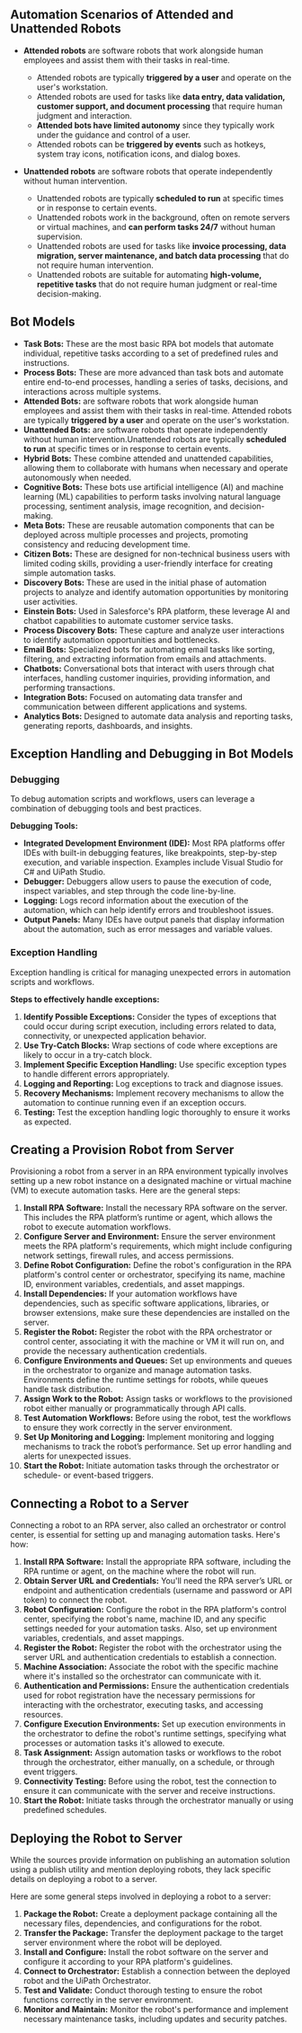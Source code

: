 
## **Automation Scenarios of Attended and Unattended Robots**

* **Attended robots** are software robots that work alongside human employees and assist them with their tasks in real-time. 

    * Attended robots are typically **triggered by a user** and operate on the user's workstation.
    * Attended robots are used for tasks like **data entry, data validation, customer support, and document processing** that require human judgment and interaction.
    * **Attended bots have limited autonomy** since they typically work under the guidance and control of a user. 
    * Attended robots can be **triggered by events** such as hotkeys, system tray icons, notification icons, and dialog boxes. 

* **Unattended robots** are software robots that operate independently without human intervention. 

    * Unattended robots are typically **scheduled to run** at specific times or in response to certain events. 
    * Unattended robots work in the background, often on remote servers or virtual machines, and **can perform tasks 24/7** without human supervision. 
    * Unattended robots are used for tasks like **invoice processing, data migration, server maintenance, and batch data processing** that do not require human intervention. 
    * Unattended robots are suitable for automating **high-volume, repetitive tasks** that do not require human judgment or real-time decision-making.

## **Bot Models**

* **Task Bots:** These are the most basic RPA bot models that automate individual, repetitive tasks according to a set of predefined rules and instructions.
* **Process Bots:** These are more advanced than task bots and automate entire end-to-end processes, handling a series of tasks, decisions, and interactions across multiple systems.
* **Attended Bots:** are software robots that work alongside human employees and assist them with their tasks in real-time. Attended robots are typically **triggered by a user** and operate on the user's workstation. 
* **Unattended Bots:** are software robots that operate independently without human intervention.Unattended robots are typically **scheduled to run** at specific times or in response to certain events.  
* **Hybrid Bots:** These combine attended and unattended capabilities, allowing them to collaborate with humans when necessary and operate autonomously when needed.
* **Cognitive Bots:** These bots use artificial intelligence (AI) and machine learning (ML) capabilities to perform tasks involving natural language processing, sentiment analysis, image recognition, and decision-making.
* **Meta Bots:** These are reusable automation components that can be deployed across multiple processes and projects, promoting consistency and reducing development time.
* **Citizen Bots:** These are designed for non-technical business users with limited coding skills, providing a user-friendly interface for creating simple automation tasks.
* **Discovery Bots:** These are used in the initial phase of automation projects to analyze and identify automation opportunities by monitoring user activities.
* **Einstein Bots:** Used in Salesforce's RPA platform, these leverage AI and chatbot capabilities to automate customer service tasks.
* **Process Discovery Bots:** These capture and analyze user interactions to identify automation opportunities and bottlenecks.
* **Email Bots:** Specialized bots for automating email tasks like sorting, filtering, and extracting information from emails and attachments.
* **Chatbots:** Conversational bots that interact with users through chat interfaces, handling customer inquiries, providing information, and performing transactions.
* **Integration Bots:** Focused on automating data transfer and communication between different applications and systems.
* **Analytics Bots:** Designed to automate data analysis and reporting tasks, generating reports, dashboards, and insights.



##  Exception Handling and Debugging in Bot Models

### **Debugging**

To debug automation scripts and workflows, users can leverage a combination of debugging tools and best practices. 

**Debugging Tools:**

*   **Integrated Development Environment (IDE):** Most RPA platforms offer IDEs with built-in debugging features, like breakpoints, step-by-step execution, and variable inspection. Examples include Visual Studio for C# and UiPath Studio. 
*   **Debugger:** Debuggers allow users to pause the execution of code, inspect variables, and step through the code line-by-line. 
*   **Logging:** Logs record information about the execution of the automation, which can help identify errors and troubleshoot issues. 
*   **Output Panels:** Many IDEs have output panels that display information about the automation, such as error messages and variable values.

### **Exception Handling**

Exception handling is critical for managing unexpected errors in automation scripts and workflows. 

**Steps to effectively handle exceptions:**

1.  **Identify Possible Exceptions:** Consider the types of exceptions that could occur during script execution, including errors related to data, connectivity, or unexpected application behavior.
2.  **Use Try-Catch Blocks:** Wrap sections of code where exceptions are likely to occur in a try-catch block. 
3.  **Implement Specific Exception Handling:** Use specific exception types to handle different errors appropriately.
4.  **Logging and Reporting:** Log exceptions to track and diagnose issues.
5.  **Recovery Mechanisms:** Implement recovery mechanisms to allow the automation to continue running even if an exception occurs.
6.  **Testing:** Test the exception handling logic thoroughly to ensure it works as expected.



## **Creating a Provision Robot from Server**

Provisioning a robot from a server in an RPA environment typically involves setting up a new robot instance on a designated machine or virtual machine (VM) to execute automation tasks. Here are the general steps:

1.  **Install RPA Software:** Install the necessary RPA software on the server. This includes the RPA platform’s runtime or agent, which allows the robot to execute automation workflows. 
2.  **Configure Server and Environment:** Ensure the server environment meets the RPA platform's requirements, which might include configuring network settings, firewall rules, and access permissions. 
3.  **Define Robot Configuration:** Define the robot's configuration in the RPA platform's control center or orchestrator, specifying its name, machine ID, environment variables, credentials, and asset mappings.
4.  **Install Dependencies:** If your automation workflows have dependencies, such as specific software applications, libraries, or browser extensions, make sure these dependencies are installed on the server. 
5.  **Register the Robot:**  Register the robot with the RPA orchestrator or control center, associating it with the machine or VM it will run on, and provide the necessary authentication credentials. 
6.  **Configure Environments and Queues:** Set up environments and queues in the orchestrator to organize and manage automation tasks. Environments define the runtime settings for robots, while queues handle task distribution.
7.  **Assign Work to the Robot:** Assign tasks or workflows to the provisioned robot either manually or programmatically through API calls. 
8.  **Test Automation Workflows:** Before using the robot, test the workflows to ensure they work correctly in the server environment. 
9.  **Set Up Monitoring and Logging:** Implement monitoring and logging mechanisms to track the robot’s performance. Set up error handling and alerts for unexpected issues.
10.  **Start the Robot:** Initiate automation tasks through the orchestrator or schedule- or event-based triggers. 


## **Connecting a Robot to a Server**

Connecting a robot to an RPA server, also called an orchestrator or control center, is essential for setting up and managing automation tasks. Here's how:

1.  **Install RPA Software:** Install the appropriate RPA software, including the RPA runtime or agent, on the machine where the robot will run. 
2.  **Obtain Server URL and Credentials:** You'll need the RPA server’s URL or endpoint and authentication credentials (username and password or API token) to connect the robot. 
3.  **Robot Configuration:** Configure the robot in the RPA platform's control center, specifying the robot's name, machine ID, and any specific settings needed for your automation tasks. Also, set up environment variables, credentials, and asset mappings. 
4.  **Register the Robot:** Register the robot with the orchestrator using the server URL and authentication credentials to establish a connection. 
5.  **Machine Association:** Associate the robot with the specific machine where it's installed so the orchestrator can communicate with it. 
6.  **Authentication and Permissions:** Ensure the authentication credentials used for robot registration have the necessary permissions for interacting with the orchestrator, executing tasks, and accessing resources. 
7.  **Configure Execution Environments:** Set up execution environments in the orchestrator to define the robot's runtime settings, specifying what processes or automation tasks it's allowed to execute. 
8.  **Task Assignment:** Assign automation tasks or workflows to the robot through the orchestrator, either manually, on a schedule, or through event triggers. 
9.  **Connectivity Testing:** Before using the robot, test the connection to ensure it can communicate with the server and receive instructions.
10.  **Start the Robot:** Initiate tasks through the orchestrator manually or using predefined schedules.


## **Deploying the Robot to Server**

While the sources provide information on publishing an automation solution using a publish utility and mention deploying robots, they lack specific details on deploying a robot to a server. 

Here are some general steps involved in deploying a robot to a server:

1.  **Package the Robot:** Create a deployment package containing all the necessary files, dependencies, and configurations for the robot.
2.  **Transfer the Package:** Transfer the deployment package to the target server environment where the robot will be deployed.
3.  **Install and Configure:** Install the robot software on the server and configure it according to your RPA platform's guidelines.
4.  **Connect to Orchestrator:** Establish a connection between the deployed robot and the UiPath Orchestrator.
5.  **Test and Validate:** Conduct thorough testing to ensure the robot functions correctly in the server environment.
6.  **Monitor and Maintain:** Monitor the robot's performance and implement necessary maintenance tasks, including updates and security patches. 

